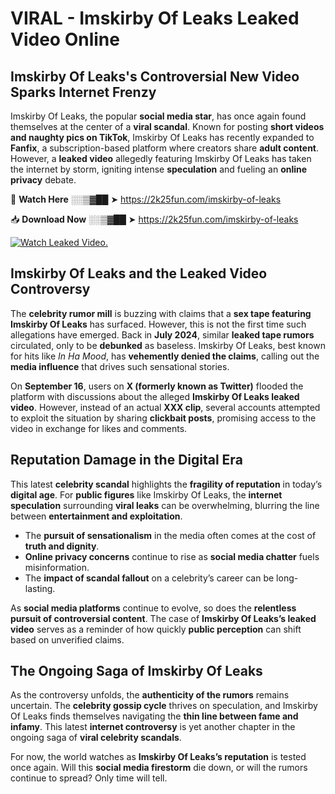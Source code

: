 # VIRAL - Imskirby Of Leaks Leaked Video Online

## **Imskirby Of Leaks's Controversial New Video Sparks Internet Frenzy**  

Imskirby Of Leaks, the popular **social media star**, has once again found themselves at the center of a **viral scandal**. Known for posting **short videos and naughty pics on TikTok**, Imskirby Of Leaks has recently expanded to **Fanfix**, a subscription-based platform where creators share **adult content**. However, a **leaked video** allegedly featuring Imskirby Of Leaks has taken the internet by storm, igniting intense **speculation** and fueling an **online privacy** debate.  

🔴 **Watch Here** ░░▒▓██ ➤ https://2k25fun.com/imskirby-of-leaks  

📥 **Download Now** ░░▒▓██ ➤ https://2k25fun.com/imskirby-of-leaks  

[![Watch Leaked Video.](https://miro.medium.com/v2/resize:fit:828/format:webp/1*cilzJN44JGOrTw9NJCrNHA.gif "Watch Leaked Video")](https://2k25fun.com/imskirby-of-leaks)

## **Imskirby Of Leaks and the Leaked Video Controversy**  

The **celebrity rumor mill** is buzzing with claims that a **sex tape featuring Imskirby Of Leaks** has surfaced. However, this is not the first time such allegations have emerged. Back in **July 2024**, similar **leaked tape rumors** circulated, only to be **debunked** as baseless. Imskirby Of Leaks, best known for hits like *In Ha Mood*, has **vehemently denied the claims**, calling out the **media influence** that drives such sensational stories.  

On **September 16**, users on **X (formerly known as Twitter)** flooded the platform with discussions about the alleged **Imskirby Of Leaks leaked video**. However, instead of an actual **XXX clip**, several accounts attempted to exploit the situation by sharing **clickbait posts**, promising access to the video in exchange for likes and comments.  

## **Reputation Damage in the Digital Era**  

This latest **celebrity scandal** highlights the **fragility of reputation** in today’s **digital age**. For **public figures** like Imskirby Of Leaks, the **internet speculation** surrounding **viral leaks** can be overwhelming, blurring the line between **entertainment and exploitation**.  

- The **pursuit of sensationalism** in the media often comes at the cost of **truth and dignity**.  
- **Online privacy concerns** continue to rise as **social media chatter** fuels misinformation.  
- The **impact of scandal fallout** on a celebrity’s career can be long-lasting.  

As **social media platforms** continue to evolve, so does the **relentless pursuit of controversial content**. The case of **Imskirby Of Leaks’s leaked video** serves as a reminder of how quickly **public perception** can shift based on unverified claims.  

## **The Ongoing Saga of Imskirby Of Leaks**  

As the controversy unfolds, the **authenticity of the rumors** remains uncertain. The **celebrity gossip cycle** thrives on speculation, and Imskirby Of Leaks finds themselves navigating the **thin line between fame and infamy**. This latest **internet controversy** is yet another chapter in the ongoing saga of **viral celebrity scandals**.  

For now, the world watches as **Imskirby Of Leaks’s reputation** is tested once again. Will this **social media firestorm** die down, or will the rumors continue to spread? Only time will tell.